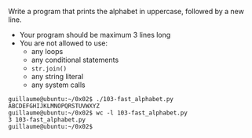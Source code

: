 Write a program that prints the alphabet in uppercase, followed by a new line.

-  Your program should be maximum 3 lines long
-  You are not allowed to use:
    -  any loops
    -  any conditional statements
    -  ```str.join()```
    -  any string literal
    -  any system calls
```
guillaume@ubuntu:~/0x02$ ./103-fast_alphabet.py
ABCDEFGHIJKLMNOPQRSTUVWXYZ
guillaume@ubuntu:~/0x02$ wc -l 103-fast_alphabet.py
3 103-fast_alphabet.py
guillaume@ubuntu:~/0x02$
```
